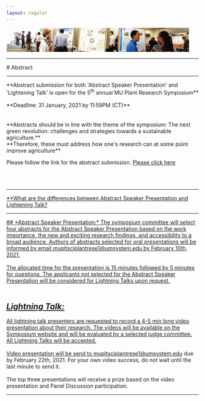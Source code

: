 ```yaml
---
layout: regular
---
```



<img src="/posterview.jpg" style="max-width:95%"/>
<hr style="clear: both;" />
# Abstract
<hr style="clear: both;" />
**Abstract submission for both 'Abstract Speaker Presentation' and 'Lightening Talk' is open for the 5<sup>th</sup> annual MU Plant Research Symposium** <br/>
<br/>
**Deadline: 31 January, 2021 by 11:59PM (CT)**
<br/><br/><br/>
**Abstracts should be in line with the theme of the symposium: The next green revolution: challenges and strategies towards a sustainable agriculture.** <br />
**Therefore, these must address how one's research can at some point improve agriculture**

Please follow the link for the abstract submission. <a href="https://docs.google.com/forms/d/e/1FAIpQLSdboRNFQZRiMRHCT4cOu78Mg9E0iv1sAy76VWY4l2xqpFj8FQ/viewform?usp=sf_link" target="_blank"> Please click here

<br/><br/>

<hr style="clear: both;" />
**What are the differences between Abstract Speaker Presentation and Lightening Talk?
<hr style="clear: both;" />
## *Abstract Speaker Presentation:*
The symposium committee will select four abstracts for the Abstract Speaker Presentation based on the work importance, the new and exciting research findings, and accessibility to a broad audience. Authors of abstracts selected for oral presentations will be informed by email mupltsciplantrese1@umsystem.edu by February 10th, 2021.
<br/><br/>
The allocated time for the presentation is 15 minutes followed by 5 minutes for questions. The applicants not selected for the Abstract Speaker Presentation will be considered for Lightning Talks upon request.
<br/><br/>

## *Lightning Talk:*
All lightning talk presenters are requested to record a 4-5 min long video presentation about their research. The videos will be available on the Symposium website and will be evaluated by a selected judge committee. All Lightning Talks will be accepted.
<br/><br/>
Video presentation will be send to mupltsciplantrese1@umsystem.edu due by February 22th, 2021. For your own video success, do not wait until the last minute to send it.
<br/><br/>
The top three presentations will receive a prize based on the video presentation and Panel Discussion participation.
<hr style="clear: both;" />
